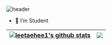  ![header](https://capsule-render.vercel.app/api?type=waving&color=auto&height=300&section=header&text=Hello%20I'm%20Lee%20taehee&fontSize=70) 

- 🔭 I’m Student
<!--
- 🌱 I’m currently learning ...
- 👯 I’m looking to collaborate on ...
- 🤔 I’m looking for help with ...
- 💬 Ask me about ...
- 📫 How to reach me: ...
- 😄 Pronouns: ...
- ⚡ Fun fact: ...
-->


| <a href="https://github.com/leetaehee1/github-readme-stats"><img align="center" src="https://github-readme-stats.vercel.app/api?username=leetaehee1&show_icons=true&include_all_commits=true&theme=vue&hide_border=true" alt="leetaehee1's github stats" /></a> | <a href="https://github.com/leetaehee1/github-readme-stats"><img align="center" src="https://github-readme-stats.vercel.app/api/top-langs/?username=leetaehee1&layout=compact&theme=vue&hide_border=true" /></a> |
| ------------- | ------------- |

